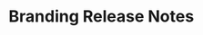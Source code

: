 <!-- Release notes authoring guidelines: http://keepachangelog.com/ -->

# Branding Release Notes

<!-- ## [Unreleased] -->

<!--## [VERSION] - [RELEASE_DATE]-->
